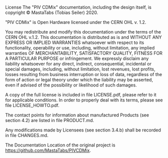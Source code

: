 License
The "PIV CDMix" documentation, including the design itself, is copyright © MastaTabs (Tobias Seiler) 2020.

"PIV CDMix" is Open Hardware licensed under the CERN OHL v. 1.2.

You may redistribute and modify this documentation under the terms of the CERN OHL v.1.2. This documentation is distributed as is and WITHOUT ANY EXPRESS OR IMPLIED WARRANTIES whatsoever with respect to its functionality, operability or use, including, without limitation, any implied warranties OF MERCHANTABILITY, SATISFACTORY QUALITY, FITNESS FOR A PARTICULAR PURPOSE or infringement. We expressly disclaim any liability whatsoever for any direct, indirect, consequential, incidental or special damages, including, without limitation, lost revenues, lost profits, losses resulting from business interruption or loss of data, regardless of the form of action or legal theory under which the liability may be asserted, even if advised of the possibility or likelihood of such damages.

A copy of the full license is included in file LICENSE.pdf, please refer to it for applicable conditions. In order to properly deal with its terms, please see file LICENSE_HOWTO.pdf.

The contact points for information about manufactured Products (see section 4.2) are listed in file PRODUCT.md.

Any modifications made by Licensees (see section 3.4.b) shall be recorded in file CHANGES.md.

The Documentation Location of the original project is https://github.com/MastaTabs/PIVCDMix.
